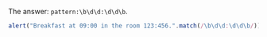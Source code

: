 The answer: `pattern:\b\d\d:\d\d\b`.

```js run
alert("Breakfast at 09:00 in the room 123:456.".match(/\b\d\d:\d\d\b/)); // 09:00
```
